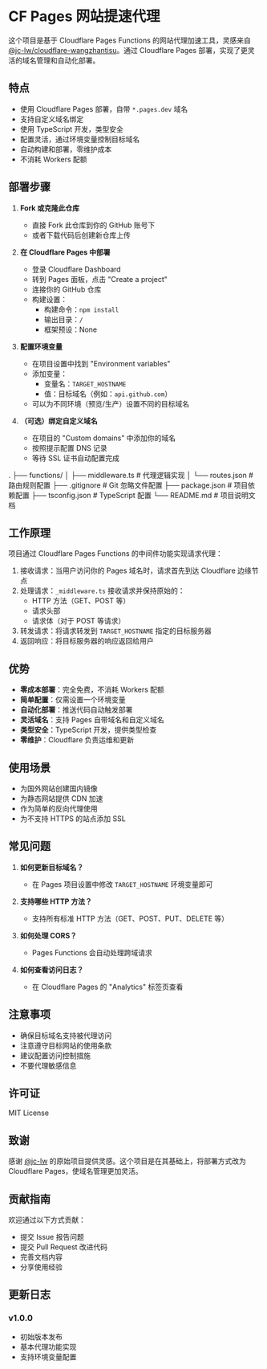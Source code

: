 # CF Pages 网站提速代理

这个项目是基于 Cloudflare Pages Functions 的网站代理加速工具，灵感来自 [@jc-lw/cloudflare-wangzhantisu](https://github.com/jc-lw/cloudflare-wangzhantisu)。通过 Cloudflare Pages 部署，实现了更灵活的域名管理和自动化部署。

## 特点

- 使用 Cloudflare Pages 部署，自带 `*.pages.dev` 域名
- 支持自定义域名绑定
- 使用 TypeScript 开发，类型安全
- 配置灵活，通过环境变量控制目标域名
- 自动构建和部署，零维护成本
- 不消耗 Workers 配额

## 部署步骤

1. **Fork 或克隆此仓库**
   - 直接 Fork 此仓库到你的 GitHub 账号下
   - 或者下载代码后创建新仓库上传

2. **在 Cloudflare Pages 中部署**
   - 登录 Cloudflare Dashboard
   - 转到 Pages 面板，点击 "Create a project"
   - 连接你的 GitHub 仓库
   - 构建设置：
     - 构建命令：`npm install`
     - 输出目录：`/`
     - 框架预设：None

3. **配置环境变量**
   - 在项目设置中找到 "Environment variables"
   - 添加变量：
     - 变量名：`TARGET_HOSTNAME`
     - 值：目标域名（例如：`api.github.com`）
   - 可以为不同环境（预览/生产）设置不同的目标域名

4. **（可选）绑定自定义域名**
   - 在项目的 "Custom domains" 中添加你的域名
   - 按照提示配置 DNS 记录
   - 等待 SSL 证书自动配置完成


.
├── functions/
│   ├── middleware.ts        # 代理逻辑实现
│   └── routes.json         # 路由规则配置
├── .gitignore              # Git 忽略文件配置
├── package.json            # 项目依赖配置
├── tsconfig.json           # TypeScript 配置
└── README.md              # 项目说明文档

## 工作原理

项目通过 Cloudflare Pages Functions 的中间件功能实现请求代理：

1. 接收请求：当用户访问你的 Pages 域名时，请求首先到达 Cloudflare 边缘节点
2. 处理请求：`_middleware.ts` 接收请求并保持原始的：
   - HTTP 方法（GET、POST 等）
   - 请求头部
   - 请求体（对于 POST 等请求）
3. 转发请求：将请求转发到 `TARGET_HOSTNAME` 指定的目标服务器
4. 返回响应：将目标服务器的响应返回给用户

## 优势

- **零成本部署**：完全免费，不消耗 Workers 配额
- **简单配置**：仅需设置一个环境变量
- **自动化部署**：推送代码自动触发部署
- **灵活域名**：支持 Pages 自带域名和自定义域名
- **类型安全**：TypeScript 开发，提供类型检查
- **零维护**：Cloudflare 负责运维和更新

## 使用场景

- 为国外网站创建国内镜像
- 为静态网站提供 CDN 加速
- 作为简单的反向代理使用
- 为不支持 HTTPS 的站点添加 SSL

## 常见问题

1. **如何更新目标域名？**
   - 在 Pages 项目设置中修改 `TARGET_HOSTNAME` 环境变量即可

2. **支持哪些 HTTP 方法？**
   - 支持所有标准 HTTP 方法（GET、POST、PUT、DELETE 等）

3. **如何处理 CORS？**
   - Pages Functions 会自动处理跨域请求

4. **如何查看访问日志？**
   - 在 Cloudflare Pages 的 "Analytics" 标签页查看

## 注意事项

- 确保目标域名支持被代理访问
- 注意遵守目标网站的使用条款
- 建议配置访问控制措施
- 不要代理敏感信息

## 许可证

MIT License

## 致谢

感谢 [@jc-lw](https://github.com/jc-lw) 的原始项目提供灵感。这个项目是在其基础上，将部署方式改为 Cloudflare Pages，使域名管理更加灵活。

## 贡献指南

欢迎通过以下方式贡献：
- 提交 Issue 报告问题
- 提交 Pull Request 改进代码
- 完善文档内容
- 分享使用经验

## 更新日志

### v1.0.0
- 初始版本发布
- 基本代理功能实现
- 支持环境变量配置
